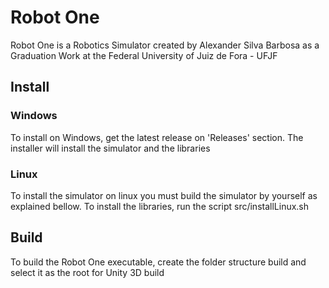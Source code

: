 # Robot One
<!-- [![Build Status](https://travis-ci.com/AlexanderSilvaB/Robot-One.svg?branch=master)](https://travis-ci.com/AlexanderSilvaB/Robot-One) -->

Robot One is a Robotics Simulator created by Alexander Silva Barbosa as a Graduation Work at the Federal University of Juiz de Fora - UFJF

## Install
### Windows
To install on Windows, get the latest release on 'Releases' section. The installer will install the simulator and the libraries

### Linux
To install the simulator on linux you must build the simulator by yourself as explained bellow. To install the libraries, run the script src/installLinux.sh


## Build
To build the Robot One executable, create the folder structure build and select it as the root for Unity 3D build

